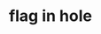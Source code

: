 ---
layout: smileys&emotion
title: flag in hole
emoji: flag_in_hole
permalink: ⛳.html
image: assets/img/3moji/flag_in_hole.png
---